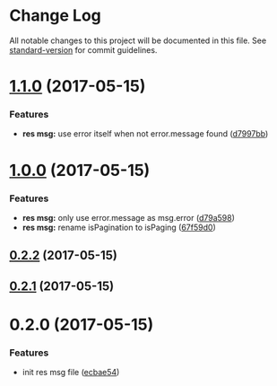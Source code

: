 # Change Log

All notable changes to this project will be documented in this file. See [standard-version](https://github.com/conventional-changelog/standard-version) for commit guidelines.

<a name="1.1.0"></a>
# [1.1.0](https://github.com/yidinghan/ding-res-msg/compare/v1.0.0...v1.1.0) (2017-05-15)


### Features

* **res msg:** use error itself when not error.message found ([d7997bb](https://github.com/yidinghan/ding-res-msg/commit/d7997bb))



<a name="1.0.0"></a>
# [1.0.0](https://github.com/yidinghan/ding-res-msg/compare/v0.2.2...v1.0.0) (2017-05-15)


### Features

* **res msg:** only use error.message as msg.error ([d79a598](https://github.com/yidinghan/ding-res-msg/commit/d79a598))
* **res msg:** rename isPagination to isPaging ([67f59d0](https://github.com/yidinghan/ding-res-msg/commit/67f59d0))



<a name="0.2.2"></a>
## [0.2.2](https://github.com/yidinghan/ding-res-msg/compare/v0.2.1...v0.2.2) (2017-05-15)



<a name="0.2.1"></a>
## [0.2.1](https://github.com/yidinghan/ding-res-msg/compare/v0.2.0...v0.2.1) (2017-05-15)



<a name="0.2.0"></a>
# 0.2.0 (2017-05-15)


### Features

* init res msg file ([ecbae54](https://github.com/yidinghan/ding-res-msg/commit/ecbae54))
